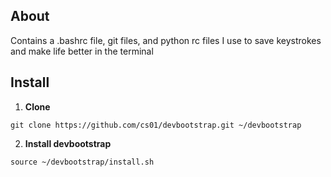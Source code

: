## About
Contains a .bashrc file, git files, and python rc files I use to save keystrokes and make life better in the terminal


## Install
1. **Clone**

  `git clone https://github.com/cs01/devbootstrap.git ~/devbootstrap`

2. **Install devbootstrap**

  `source ~/devbootstrap/install.sh`

